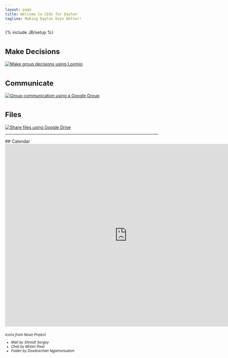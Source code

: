 ```yaml
---
layout: page
title: Welcome to CEOs for Dayton
tagline: Making Dayton Even Better! 
---
```

{% include JB/setup %}

<div class="container">
  <div class="row">
    <div class="col-md-4">
      <h1><small>Make Decisions</small></h1> 
      <a href="https://www.loomio.org/g/pSmCEJgt/ceos-for-dayton"><img src="{{site.url}}/assets/images/icon_33013_200x200.png" alt="Make group decisions using Loomio" class="img-responsive"></img></a>
    </div>
    <div class="col-md-4">
     <h1><small>Communicate</small></h1>
     <a href="https://groups.google.com/forum/#!forum/ceos4dayton"><img src="{{site.url}}/assets/images/icon_9669_200x200.png" alt="Group communication using a Google Group" class="img-responsive"></img></a>

   </div>
   <div class="col-md-4">
    <h1><small>Files</small></h1>
    <a href="https://drive.google.com/a/fogmine.com/folderview?id=0BzpeAjdySNvSajNWZGd5U1dUeUk&usp=sharing"><img src="{{site.url}}/assets/images/icon_4567_200x200.png" alt="Share files using Google Drive" class="img-responsive"></img></a>
  </div>
</div>
</div>

<hr>
## Calendar
<div class="container">
  <iframe src="https://www.google.com/calendar/embed?src=3d1iho8iusa2dfqogr5o8ep36c%40group.calendar.google.com&ctz=America/New_York&amp;mode=AGENDA" style="border: 0" width="800" height="600" frameborder="0" scrolling="no"></iframe>
</div>

<h6>
<small>Icons from Noun Project
  <ul>
    <li>Mail by Shmidt Sergey</li>
    <li>Chat by Mister Pixel</li>
    <li>Folder by Doxdoxchan Ngamsiriudom</li>
  </ul>
</h6>

